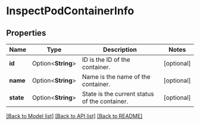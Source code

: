 # InspectPodContainerInfo

## Properties

Name | Type | Description | Notes
------------ | ------------- | ------------- | -------------
**id** | Option<**String**> | ID is the ID of the container. | [optional]
**name** | Option<**String**> | Name is the name of the container. | [optional]
**state** | Option<**String**> | State is the current status of the container. | [optional]

[[Back to Model list]](../README.md#documentation-for-models) [[Back to API list]](../README.md#documentation-for-api-endpoints) [[Back to README]](../README.md)


